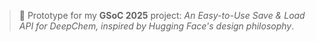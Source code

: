 > 🧪 Prototype for my **GSoC 2025** project: *An Easy-to-Use Save & Load API for DeepChem, inspired by Hugging Face's design philosophy*.
